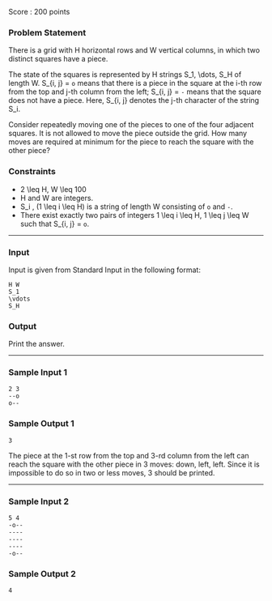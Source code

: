 Score : 200 points

### Problem Statement

There is a grid with H horizontal rows and W vertical columns, in which two distinct squares have a piece.

The state of the squares is represented by H strings S\_1, \dots, S\_H of length W. S\_{i, j} =  `o` means that there is a piece in the square at the i-th row from the top and j-th column from the left; S\_{i, j} =  `-` means that the square does not have a piece. Here, S\_{i, j} denotes the j-th character of the string S\_i.

Consider repeatedly moving one of the pieces to one of the four adjacent squares. It is not allowed to move the piece outside the grid. How many moves are required at minimum for the piece to reach the square with the other piece?

### Constraints

* 2 \leq H, W \leq 100
* H and W are integers.
* S\_i \, (1 \leq i \leq H) is a string of length W consisting of `o` and `-`.
* There exist exactly two pairs of integers 1 \leq i \leq H, 1 \leq j \leq W such that S\_{i, j} =  `o`.

---

### Input

Input is given from Standard Input in the following format:

```
H W
S_1
\vdots
S_H
```

### Output

Print the answer.

---

### Sample Input 1

```
2 3
--o
o--
```

### Sample Output 1

```
3
```

The piece at the 1-st row from the top and 3-rd column from the left can reach the square with the other piece in 3 moves: down, left, left. Since it is impossible to do so in two or less moves, 3 should be printed.

---

### Sample Input 2

```
5 4
-o--
----
----
----
-o--
```

### Sample Output 2

```
4
```